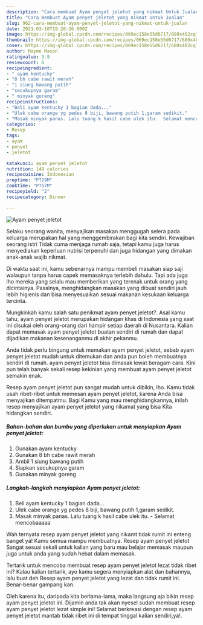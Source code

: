 ```yaml
---
description: "Cara membuat Ayam penyet jeletot yang nikmat Untuk Jualan"
title: "Cara membuat Ayam penyet jeletot yang nikmat Untuk Jualan"
slug: 962-cara-membuat-ayam-penyet-jeletot-yang-nikmat-untuk-jualan
date: 2021-03-10T19:28:26.000Z
image: https://img-global.cpcdn.com/recipes/069ec158e55d6717/680x482cq70/ayam-penyet-jeletot-foto-resep-utama.jpg
thumbnail: https://img-global.cpcdn.com/recipes/069ec158e55d6717/680x482cq70/ayam-penyet-jeletot-foto-resep-utama.jpg
cover: https://img-global.cpcdn.com/recipes/069ec158e55d6717/680x482cq70/ayam-penyet-jeletot-foto-resep-utama.jpg
author: Mayme Mason
ratingvalue: 3.9
reviewcount: 6
recipeingredient:
- " ayam kentucky"
- "8 bh cabe rawit merah"
- "1 siung bawang putih"
- "secukupnya garam"
- " minyak goreng"
recipeinstructions:
- "Beli ayam kentucky 1 bagian dada..."
- "Ulek cabe orange yg pedes 8 biji, bawang putih 1,garam sedikit."
- "Masak minyak panas. Lalu tuang k hasil cabe ulek itu.  Selamat mencobaaaaa"
categories:
- Resep
tags:
- ayam
- penyet
- jeletot

katakunci: ayam penyet jeletot 
nutrition: 149 calories
recipecuisine: Indonesian
preptime: "PT29M"
cooktime: "PT57M"
recipeyield: "2"
recipecategory: Dinner

---
```



![Ayam penyet jeletot](https://img-global.cpcdn.com/recipes/069ec158e55d6717/680x482cq70/ayam-penyet-jeletot-foto-resep-utama.jpg)

Selaku seorang wanita, menyajikan masakan menggugah selera pada keluarga merupakan hal yang menggembirakan bagi kita sendiri. Kewajiban seorang istri Tidak cuma menjaga rumah saja, tetapi kamu juga harus menyediakan keperluan nutrisi terpenuhi dan juga hidangan yang dimakan anak-anak wajib nikmat.

Di waktu  saat ini, kamu sebenarnya mampu membeli masakan siap saji walaupun tanpa harus capek memasaknya terlebih dahulu. Tapi ada juga lho mereka yang selalu mau memberikan yang terenak untuk orang yang dicintainya. Pasalnya, menghidangkan masakan yang dibuat sendiri jauh lebih higienis dan bisa menyesuaikan sesuai makanan kesukaan keluarga tercinta. 



Mungkinkah kamu salah satu penikmat ayam penyet jeletot?. Asal kamu tahu, ayam penyet jeletot merupakan hidangan khas di Indonesia yang saat ini disukai oleh orang-orang dari hampir setiap daerah di Nusantara. Kalian dapat memasak ayam penyet jeletot buatan sendiri di rumah dan dapat dijadikan makanan kesenanganmu di akhir pekanmu.

Anda tidak perlu bingung untuk memakan ayam penyet jeletot, sebab ayam penyet jeletot mudah untuk ditemukan dan anda pun boleh membuatnya sendiri di rumah. ayam penyet jeletot bisa dimasak lewat beragam cara. Kini pun telah banyak sekali resep kekinian yang membuat ayam penyet jeletot semakin enak.

Resep ayam penyet jeletot pun sangat mudah untuk dibikin, lho. Kamu tidak usah ribet-ribet untuk memesan ayam penyet jeletot, karena Anda bisa menyajikan ditempatmu. Bagi Kamu yang mau menghidangkannya, inilah resep menyajikan ayam penyet jeletot yang nikamat yang bisa Kita hidangkan sendiri.

<!--inarticleads1-->

##### Bahan-bahan dan bumbu yang diperlukan untuk menyiapkan Ayam penyet jeletot:

1. Gunakan  ayam kentucky
1. Gunakan 8 bh cabe rawit merah
1. Ambil 1 siung bawang putih
1. Siapkan secukupnya garam
1. Gunakan  minyak goreng




<!--inarticleads2-->

##### Langkah-langkah menyiapkan Ayam penyet jeletot:

1. Beli ayam kentucky 1 bagian dada...
1. Ulek cabe orange yg pedes 8 biji, bawang putih 1,garam sedikit.
1. Masak minyak panas. Lalu tuang k hasil cabe ulek itu.  - Selamat mencobaaaaa




Wah ternyata resep ayam penyet jeletot yang nikamt tidak rumit ini enteng banget ya! Kamu semua mampu membuatnya. Resep ayam penyet jeletot Sangat sesuai sekali untuk kalian yang baru mau belajar memasak maupun juga untuk anda yang sudah hebat dalam memasak.

Tertarik untuk mencoba membuat resep ayam penyet jeletot lezat tidak ribet ini? Kalau kalian tertarik, ayo kamu segera menyiapkan alat dan bahannya, lalu buat deh Resep ayam penyet jeletot yang lezat dan tidak rumit ini. Benar-benar gampang kan. 

Oleh karena itu, daripada kita berlama-lama, maka langsung aja bikin resep ayam penyet jeletot ini. Dijamin anda tak akan nyesel sudah membuat resep ayam penyet jeletot lezat simple ini! Selamat berkreasi dengan resep ayam penyet jeletot mantab tidak ribet ini di tempat tinggal kalian sendiri,ya!.

